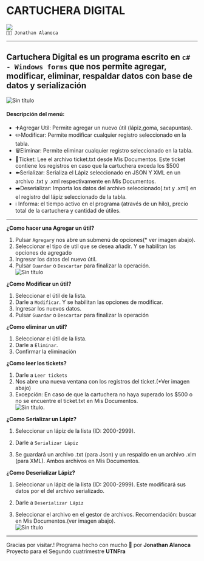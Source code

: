 # CARTUCHERA DIGITAL

![](https://img.shields.io/static/v1?label=Cartuchera_Digital&message=v1.0&color=blue) <br>
`🧑‍💻 Jonathan Alanoca`


------------
Cartuchera Digital es un programa escrito en `c# - Windows forms` que nos permite agregar, modificar, eliminar, respaldar datos con base de datos y serialización
------------

![Sin título](https://user-images.githubusercontent.com/85081072/203143134-8ef28391-cf02-4245-8f4e-9cd1815d11b5.jpg)
#### Descripción del menú:
- ➕Agregar Util: Permite agregar un nuevo útil (lápiz,goma, sacapuntas).
- ✏️Modificar: Permite modificar cualquier registro seleccionado en la tabla.
- 🗑️Eliminar: Permite eliminar cualquier registro seleccionado en la tabla.
- 📝Ticket: Lee el archivo ticket.txt desde Mis Documentos. Este ticket contiene los registros en caso que la cartuchera exceda los $500
- ⬅️Serializar: Serializa el Lápiz seleccionado en JSON Y XML en un archivo .txt y .xml respectivamente en Mis Documentos.
- ➡️Deserializar: Importa los datos del archivo seleccionado(.txt y .xml) en el registro del lápiz seleccionado de la tabla.
- ℹ️ Informa: el tiempo activo en el programa (através de un hilo), precio total de la cartuchera y cantidad de útiles.
------------
**¿Como hacer una Agregar un útil?**

1. Pulsar ```Agregar```y nos abre un submenú de opciones(* ver imagen abajo).
1. Seleccionar el tipo de util que se desea añadir. Y se habilitan las opciones de agregado
2. Ingresar los datos del nuevo útil.
3. Pulsar ````Guardar```` o ````Descartar```` para finalizar la operación.<br>
![Sin título](https://user-images.githubusercontent.com/85081072/203149302-bcbc4d6b-192f-486d-8ec7-d102558e313c.jpg)

**¿Como Modificar un útil?**

1. Seleccionar el útil de la lista.
2. Darle a ```Modificar```. Y se habilitan las opciones de modificar.
3. Ingresar los nuevos datos.
4. Pulsar ````Guardar```` o ````Descartar```` para finalizar la operación

**¿Como eliminar un util?**

1. Seleccionar el útil de la lista.
2. Darle a ```Eliminar```. 
3. Confirmar la eliminación

**¿Como leer los tickets?**
1. Darle a ```Leer tickets```
1. Nos abre una nueva ventana con los registros del ticket.(*Ver imagen abajo)
1. Excepción: En caso de que la cartuchera no haya superado los $500 o no se encuentre el ticket.txt en Mis Documentos.<br>
![Sin título](https://user-images.githubusercontent.com/85081072/203151213-65b26b34-897a-4f32-b649-a2cb07dd9923.jpg).

**¿Como Serializar un Lápiz?**

1. Seleccionar un lápiz de la lista (ID: 2000-2999).
1. Darle a ```Serializar Lápiz```

1. Se guardará un archivo .txt (para Json) y un respaldo en un archivo .xlm (para XML). Ambos archivos en Mis Documentos.

**¿Como Deserializar Lápiz?**

1. Seleccionar un lápiz de la lista (ID: 2000-2999). Este modificará sus datos por el del archivo serializado.
1. Darle a ```Deserializar Lápiz```

1. Seleccionar el archivo en el gestor de archivos. Recomendación: buscar en Mis Documentos.(ver imagen abajo).<br>
![Sin título](https://user-images.githubusercontent.com/85081072/203154180-4f90d0e5-45ce-4c29-ac0f-74dd954a4995.jpg)
------------
Gracias por visitar.!
Programa hecho con mucho 🧡 por **Jonathan Alanoca**<br>
Proyecto para el Segundo cuatrimestre **UTNFra**